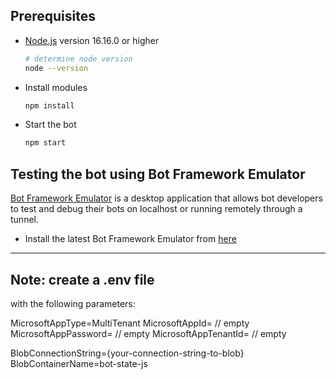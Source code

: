 

## Prerequisites

- [Node.js](https://nodejs.org) version 16.16.0 or higher

    ```bash
    # determine node version
    node --version
    ```


- Install modules

    ```bash
    npm install
    ```

- Start the bot

    ```bash
    npm start
    ```

## Testing the bot using Bot Framework Emulator

[Bot Framework Emulator](https://github.com/microsoft/botframework-emulator) is a desktop application that allows bot developers to test and debug their bots on localhost or running remotely through a tunnel.

- Install the latest Bot Framework Emulator from [here](https://github.com/Microsoft/BotFramework-Emulator/releases)
----------------------


## Note: create a .env file

with the following parameters:

MicrosoftAppType=MultiTenant
MicrosoftAppId=   // empty
MicrosoftAppPassword=   // empty
MicrosoftAppTenantId=   // empty

BlobConnectionString={your-connection-string-to-blob}
BlobContainerName=bot-state-js